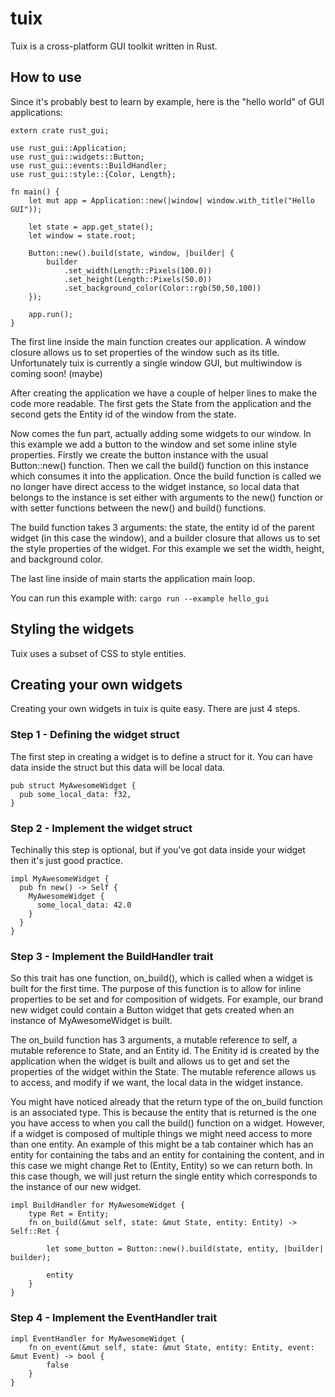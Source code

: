 # tuix
Tuix is a cross-platform GUI toolkit written in Rust.

## How to use
Since it's probably best to learn by example, here is the "hello world" of GUI applications:

```
extern crate rust_gui;

use rust_gui::Application;
use rust_gui::widgets::Button;
use rust_gui::events::BuildHandler;
use rust_gui::style::{Color, Length};

fn main() {
    let mut app = Application::new(|window| window.with_title("Hello GUI"));

    let state = app.get_state();
    let window = state.root;

    Button::new().build(state, window, |builder| {
        builder
            .set_width(Length::Pixels(100.0))
            .set_height(Length::Pixels(50.0))
            .set_background_color(Color::rgb(50,50,100))
    });

    app.run();
}
```

The first line inside the main function creates our application. A window closure allows us to set properties of the window such as its title. Unfortunately tuix is currently a single window GUI, but multiwindow is coming soon! (maybe)

After creating the application we have a couple of helper lines to make the code more readable. The first gets the State from the application and the second gets the Entity id of the window from the state.

Now comes the fun part, actually adding some widgets to our window. In this example we add a button to the window and set some inline style properties. Firstly we create the button instance with the usual Button::new() function. Then we call the build() function on this instance which consumes it into the application. Once the build function is called we no longer have direct access to the widget instance, so local data that belongs to the instance is set either with arguments to the new() function or with setter functions between the new() and build() functions.

The build function takes 3 arguments: the state, the entity id of the parent widget (in this case the window), and a builder closure that allows us to set the style properties of the widget. For this example we set the width, height, and background color.

The last line inside of main starts the application main loop.

You can run this example with: ```cargo run --example hello_gui```

## Styling the widgets

Tuix uses a subset of CSS to style entities. 

## Creating your own widgets

Creating your own widgets in tuix is quite easy. There are just 4 steps.

### Step 1 - Defining the widget struct

The first step in creating a widget is to define a struct for it. You can have data inside the struct but this data will be local data.

```
pub struct MyAwesomeWidget {
  pub some_local_data: f32,
}
```

### Step 2 - Implement the widget struct

Techinally this step is optional, but if you've got data inside your widget then it's just good practice.

```
impl MyAwesomeWidget {
  pub fn new() -> Self {
    MyAwesomeWidget {
      some_local_data: 42.0
    }
  }
}
```

### Step 3 - Implement the BuildHandler trait

So this trait has one function, on_build(), which is called when a widget is built for the first time. The purpose of this function is to allow for inline properties to be set and for composition of widgets. For example, our brand new widget could contain a Button widget that gets created when an instance of MyAwesomeWidget is built.

The on_build function has 3 arguments, a mutable reference to self, a mutable reference to State, and an Entity id. The Enitity id is created by the application when the widget is built and allows us to get and set the properties of the widget within the State. The mutable reference allows us to access, and modify if we want, the local data in the widget instance.

You might have noticed already that the return type of the on_build function is an associated type. This is because the entity that is returned is the one you have access to when you call the build() function on a widget. However, if a widget is composed of multiple things we might need access to more than one entity. An example of this might be a tab container which has an entity for containing the tabs and an entity for containing the content, and in this case we might change Ret to (Entity, Entity) so we can return both. In this case though, we will just return the single entity which corresponds to the instance of our new widget.

```
impl BuildHandler for MyAwesomeWidget {
    type Ret = Entity;
    fn on_build(&mut self, state: &mut State, entity: Entity) -> Self::Ret {
        
        let some_button = Button::new().build(state, entity, |builder| builder);
        
        entity
    }
}
```

### Step 4 - Implement the EventHandler trait

```
impl EventHandler for MyAwesomeWidget {
    fn on_event(&mut self, state: &mut State, entity: Entity, event: &mut Event) -> bool {
        false
    }
}
